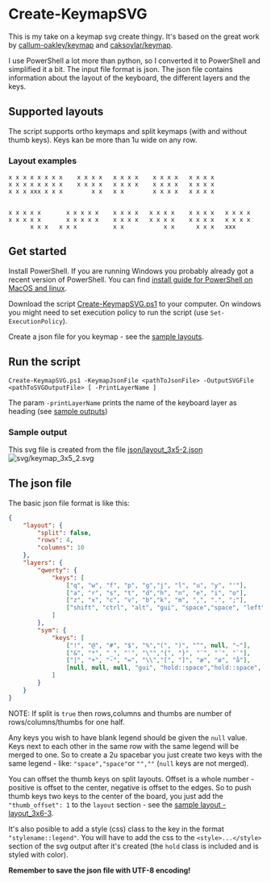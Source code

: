 # Create-KeymapSVG

This is my take on a keymap svg create thingy. It's based on the great work by [callum-oakley/keymap](https://github.com/callum-oakley/keymap) and [caksoylar/keymap](https://github.com/caksoylar/keymap).    

I use PowerShell a lot more than python, so I converted it to PowerShell and simplified it a bit. The input file format is json. The json file contains information about the layout of the keyboard, the different layers and the keys.


## Supported layouts
The script supports ortho keymaps and split keymaps (with and without thumb keys). Keys kan be more than 1u wide on any row.
### Layout examples
```
x x x x x x x x    x x x x   x x x x    x x x x   x x x x
x x x x x x x x    x x x x   x x x x    x x x x   x x x x
x x x xxx x x x        x x   x x        x x x x   x x x x


x x x x x       x x x x x    x x x x   x x x x    x x x x   x x x x
x x x x x       x x x x x    x x x x   x x x x    x x x x   x x x x
      x x x   x x x          x x           x x      x x x   xxx
```

## Get started

Install PowerShell. If you are running Windows you probably already got a recent version of PowerShell. You can find [install guide for PowerShell on MacOS and linux](https://learn.microsoft.com/en-us/powershell/scripting/install/installing-powershell).

Download the script [Create-KeymapSVG.ps1](Create-KeymapSVG.ps1) to your computer. On windows you might need to set execution policy to run the script (use `Set-ExecutionPolicy`).    

Create a json file for you keymap - see the [sample layouts](json/layout_4x12.json).

## Run the script

```
Create-KeymapSVG.ps1 -KeymapJsonFile <pathToJsonFile> -OutputSVGFile <pathToSVGOutputFile> [ -PrintLayerName ]
```

The param `-printLayerName` prints the name of the keyboard layer as heading (see [sample outputs](svg/keymap_3x5_2.svg))

### Sample output

This svg file is created from the file [json/layout_3x5-2.json](json/layout_3x5-2.json)
![svg/keymap_3x5_2.svg](svg/keymap_3x5_2.svg)

## The json file
The basic json file format is like this:

```json
{
    "layout": {
        "split": false,
        "rows": 4,
        "columns": 10
    },
    "layers": {
        "qwerty": {
            "keys": [
                ["q", "w", "f", "p", "g","j", "l", "u", "y", "'"],
                ["a", "r", "s", "t", "d","h", "n", "e", "i", "o"],
                ["z", "x", "c", "v", "b","k", "m", ",", ".", ";"],
                ["shift", "ctrl", "alt", "gui", "space","space", "left", "down", "up", "right"]
            ]
        },
        "sym": {
            "keys": [
                ["!", "@", "#", "$", "%","(", ")", "^", null, "~"],
                ["&", "*", "_", "'", "\"","{", "}", "¨", "´", "`"],
                ["|", "+", "-", "=", "\\","[", "]", "æ", "ø", "å"],
                [null, null, null, "gui", "hold::space","hold::space", "left", "down", "up", "right"]
            ]
        }
    }
}
```

NOTE: If split is `true` then rows,columns and thumbs are number of rows/columns/thumbs for one half.    

Any keys you wish to have blank legend should be given the `null` value. Keys next to each other in the same row with the same legend will be merged to one. So to create a 2u spacebar you just create two keys with the same legend - like: `"space","space"`or `"",""` (`null` keys are not merged).    

You can offset the thumb keys on split layouts. Offset is a whole number - positive is offset to the center, negative is offset to the edges. So to push thumb keys two keys to the center of the board, you just add the `"thumb_offset": 1` to the `layout` section - see the [sample layout - layout_3x6-3](json/layout_3x6-3.json).

It's also posible to add a style (css) class to the key in the format `"stylename::legend"`. You will have to add the css to the `<style>...</style>` section of the svg output after it's created (the `hold` class is included and is styled with color).

__Remember to save the json file with UTF-8 encoding!__
